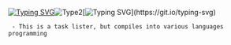 [![Typing SVG](https://readme-typing-svg.demolab.com?font=Fira+Code&size=25&pause=1000&color=F7C36E&center=true&vCenter=true&width=435&lines=Task+Lister;In+differents+languages)](https://git.io/typing-svg)![Type2](https://img1.picmix.com/output/stamp/normal/1/3/4/6/606431_8140b.gif)[![Typing SVG](https://readme-typing-svg.demolab.com?font=Arial&size=20&duration=10000&pause=1000&color=F77171&width=435&lines=Description:)](https://git.io/typing-svg)
```
 - This is a task lister, but compiles into various languages programming
 
```